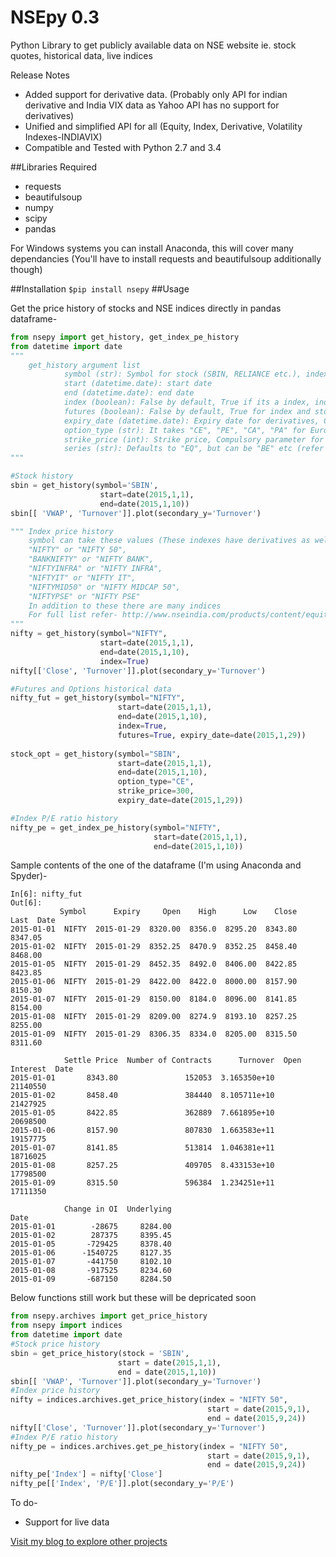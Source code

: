 # NSEpy 0.3
Python Library to get publicly available data on NSE website ie. stock quotes, historical data, live indices 

Release Notes
* Added support for derivative data. (Probably only API for indian derivative and India VIX data as Yahoo API has no support for derivatives)
* Unified and simplified API for all (Equity, Index, Derivative, Volatility Indexes-INDIAVIX)
* Compatible and Tested with Python 2.7 and 3.4

##Libraries Required
- requests
- beautifulsoup
- numpy 
- scipy
- pandas

For Windows systems you can install Anaconda, this will cover many dependancies (You'll have to install requests and beautifulsoup additionally though)

##Installation
```$pip install nsepy```
##Usage

Get the price history of stocks and NSE indices directly in pandas dataframe-
```python
from nsepy import get_history, get_index_pe_history
from datetime import date
"""
	get_history argument list
			symbol (str): Symbol for stock (SBIN, RELIANCE etc.), index (NIFTY, BANKNIFTY etc) or any security (Index names "NIFTY 50", "INDIAVIX" etc.
			start (datetime.date): start date 
            end (datetime.date): end date
            index (boolean): False by default, True if its a index, index futures or options and also for INDIAVIX
            futures (boolean): False by default, True for index and stock futures only (should not be set to True with option_type specified)
            expiry_date (datetime.date): Expiry date for derivatives, Compulsory parameter for futures and options
            option_type (str): It takes "CE", "PE", "CA", "PA" for European and American calls and puts
            strike_price (int): Strike price, Compulsory parameter for options
            series (str): Defaults to "EQ", but can be "BE" etc (refer NSE website for details)
"""

#Stock history
sbin = get_history(symbol='SBIN',
                    start=date(2015,1,1), 
                    end=date(2015,1,10))
sbin[[ 'VWAP', 'Turnover']].plot(secondary_y='Turnover')

"""	Index price history
	symbol can take these values (These indexes have derivatives as well)
	"NIFTY" or "NIFTY 50",
    "BANKNIFTY" or "NIFTY BANK",
    "NIFTYINFRA" or "NIFTY INFRA",
    "NIFTYIT" or "NIFTY IT",
    "NIFTYMID50" or "NIFTY MIDCAP 50",
    "NIFTYPSE" or "NIFTY PSE"
	In addition to these there are many indices
	For full list refer- http://www.nseindia.com/products/content/equities/indices/historical_index_data.htm
"""
nifty = get_history(symbol="NIFTY", 
                    start=date(2015,1,1), 
                    end=date(2015,1,10),
					index=True)
nifty[['Close', 'Turnover']].plot(secondary_y='Turnover')

#Futures and Options historical data
nifty_fut = get_history(symbol="NIFTY", 
						start=date(2015,1,1), 
						end=date(2015,1,10),
						index=True,
						futures=True, expiry_date=date(2015,1,29))
						
stock_opt = get_history(symbol="SBIN",
						start=date(2015,1,1), 
						end=date(2015,1,10),
						option_type="CE",
						strike_price=300,
						expiry_date=date(2015,1,29))

#Index P/E ratio history
nifty_pe = get_index_pe_history(symbol="NIFTY",
								start=date(2015,1,1), 
								end=date(2015,1,10))
```
Sample contents of the one of the dataframe (I'm using Anaconda and Spyder)-
```
In[6]: nifty_fut
Out[6]: 
           Symbol      Expiry     Open    High      Low    Close     Last  Date                                                                        
2015-01-01  NIFTY  2015-01-29  8320.00  8356.0  8295.20  8343.80  8347.05   
2015-01-02  NIFTY  2015-01-29  8352.25  8470.9  8352.25  8458.40  8468.00   
2015-01-05  NIFTY  2015-01-29  8452.35  8492.0  8406.00  8422.85  8423.85   
2015-01-06  NIFTY  2015-01-29  8422.00  8422.0  8000.00  8157.90  8150.30   
2015-01-07  NIFTY  2015-01-29  8150.00  8184.0  8096.00  8141.85  8154.00   
2015-01-08  NIFTY  2015-01-29  8209.00  8274.9  8193.10  8257.25  8255.00   
2015-01-09  NIFTY  2015-01-29  8306.35  8334.0  8205.00  8315.50  8311.60   

            Settle Price  Number of Contracts      Turnover  Open Interest  Date                                                                         
2015-01-01       8343.80               152053  3.165350e+10       21140550   
2015-01-02       8458.40               384440  8.105711e+10       21427925   
2015-01-05       8422.85               362889  7.661895e+10       20698500   
2015-01-06       8157.90               807830  1.663583e+11       19157775   
2015-01-07       8141.85               513814  1.046381e+11       18716025   
2015-01-08       8257.25               409705  8.433153e+10       17798500   
2015-01-09       8315.50               596384  1.234251e+11       17111350   

            Change in OI  Underlying  
Date                                  
2015-01-01        -28675     8284.00  
2015-01-02        287375     8395.45  
2015-01-05       -729425     8378.40  
2015-01-06      -1540725     8127.35  
2015-01-07       -441750     8102.10  
2015-01-08       -917525     8234.60  
2015-01-09       -687150     8284.50  
```


Below functions still work but these will be depricated soon
```python
from nsepy.archives import get_price_history
from nsepy import indices
from datetime import date
#Stock price history
sbin = get_price_history(stock = 'SBIN',
                        start = date(2015,1,1), 
                        end = date(2015,1,10))
sbin[[ 'VWAP', 'Turnover']].plot(secondary_y='Turnover')
#Index price history
nifty = indices.archives.get_price_history(index = "NIFTY 50", 
                                            start = date(2015,9,1), 
                                            end = date(2015,9,24))
nifty[['Close', 'Turnover']].plot(secondary_y='Turnover')
#Index P/E ratio history
nifty_pe = indices.archives.get_pe_history(index = "NIFTY 50", 
                                            start = date(2015,9,1), 
                                            end = date(2015,9,24))
nifty_pe['Index'] = nifty['Close']
nifty_pe[['Index', 'P/E']].plot(secondary_y='P/E')
```
To do-
* Support for live data


[Visit my blog to explore other projects](http://www.xerxys.in)
